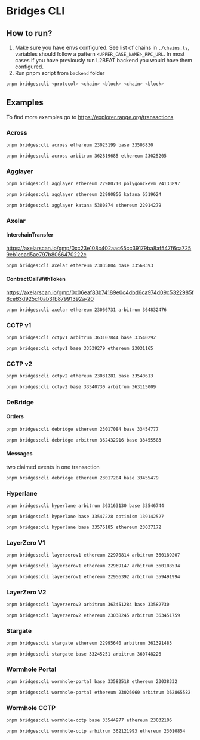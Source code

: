 # Bridges CLI

## How to run?
1. Make sure you have envs configured. See list of chains in `./chains.ts`, variables should follow a pattern `<UPPER_CASE_NAME>_RPC_URL`. In most cases if you have previously run L2BEAT backend you would have them configured.
2. Run pnpm script from `backend` folder
``` bash
pnpm bridges:cli <protocol> <chain> <block> <chain> <block>
```

## Examples

To find more examples go to https://explorer.range.org/transactions

### Across
```bash
pnpm bridges:cli across ethereum 23025199 base 33503830
```
```bash
pnpm bridges:cli across arbitrum 362819685 ethereum 23025205
```

### Agglayer
``` bash
pnpm bridges:cli agglayer ethereum 22980710 polygonzkevm 24133897
```
``` bash
pnpm bridges:cli agglayer ethereum 22980856 katana 6519624
```
```bash
pnpm bridges:cli agglayer katana 5380874 ethereum 22914279
```

### Axelar
#### InterchainTransfer
https://axelarscan.io/gmp/0xc23e108c402aac65cc39179ba8af547f6ca7259eb1ecad5ae797b8066470222c
```bash
pnpm bridges:cli axelar ethereum 23035804 base 33568393
```

#### ContractCallWithToken
https://axelarscan.io/gmp/0x06eaf83b74189e0c4dbd6ca974d09c5322985f6ce63d925c10ab31b87991392a-20
```bash
pnpm bridges:cli axelar ethereum 23066731 arbitrum 364832476
```

### CCTP v1
```bash
pnpm bridges:cli cctpv1 arbitrum 363107844 base 33540292
```
```bash
pnpm bridges:cli cctpv1 base 33539279 ethereum 23031165
```

### CCTP v2
```bash
pnpm bridges:cli cctpv2 ethereum 23031281 base 33540613
```
```bash
pnpm bridges:cli cctpv2 base 33540730 arbitrum 363115009
```

### DeBridge
#### Orders
```bash
pnpm bridges:cli debridge ethereum 23017084 base 33454777
```
``` bash
pnpm bridges:cli debridge arbitrum 362432916 base 33455583
```
#### Messages
two claimed events in one transaction
```bash
pnpm bridges:cli debridge ethereum 23017204 base 33455479
```

### Hyperlane
```bash
pnpm bridges:cli hyperlane arbitrum 363163130 base 33546744
```
```bash
pnpm bridges:cli hyperlane base 33547228 optimism 139142527
```
```bash
pnpm bridges:cli hyperlane base 33576185 ethereum 23037172
```

### LayerZero V1
``` bash
pnpm bridges:cli layerzerov1 ethereum 22970814 arbitrum 360189207
```
``` bash
pnpm bridges:cli layerzerov1 ethereum 22969147 arbitrum 360108534
```
``` bash
pnpm bridges:cli layerzerov1 ethereum 22956392 arbitrum 359491994
```

### LayerZero V2
```bash
pnpm bridges:cli layerzerov2 arbitrum 363451284 base 33582730
```
```bash
pnpm bridges:cli layerzerov2 ethereum 23038245 arbitrum 363451759
```

### Stargate
``` bash
pnpm bridges:cli stargate ethereum 22995640 arbitrum 361391483
```
``` bash
pnpm bridges:cli stargate base 33245251 arbitrum 360748226
```

### Wormhole Portal
```bash
pnpm bridges:cli wormhole-portal base 33582518 ethereum 23038332
```
```bash
pnpm bridges:cli wormhole-portal ethereum 23026060 arbitrum 362865582
```

### Wormhole CCTP
```bash
pnpm bridges:cli wormhole-cctp base 33544977 ethereum 23032106
```
```bash
pnpm bridges:cli wormhole-cctp arbitrum 362121993 ethereum 23010854
```
